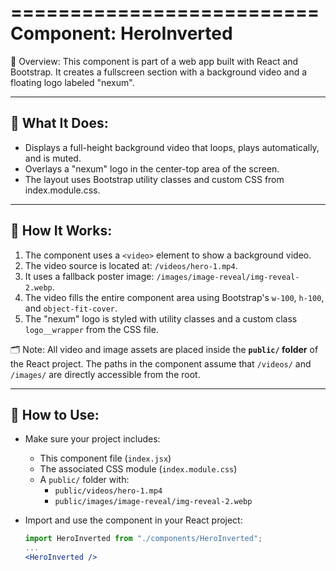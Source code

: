 ==========================
Component: HeroInverted
==========================

📌 Overview:
This component is part of a web app built with React and Bootstrap. It creates a fullscreen section with a background video and a floating logo labeled "nexum".

--------------------------------------------
🎯 What It Does:
--------------------------------------------

- Displays a full-height background video that loops, plays automatically, and is muted.
- Overlays a "nexum" logo in the center-top area of the screen.
- The layout uses Bootstrap utility classes and custom CSS from index.module.css.

--------------------------------------------
📂 How It Works:
--------------------------------------------

1. The component uses a `<video>` element to show a background video.
2. The video source is located at: `/videos/hero-1.mp4`.
3. It uses a fallback poster image: `/images/image-reveal/img-reveal-2.webp`.
4. The video fills the entire component area using Bootstrap's `w-100`, `h-100`, and `object-fit-cover`.
5. The "nexum" logo is styled with utility classes and a custom class `logo__wrapper` from the CSS file.

🗂️ Note: All video and image assets are placed inside the **`public/` folder** of the React project. The paths in the component assume that `/videos/` and `/images/` are directly accessible from the root.

--------------------------------------------
🧾 How to Use:
--------------------------------------------

- Make sure your project includes:
  - This component file (`index.jsx`)
  - The associated CSS module (`index.module.css`)
  - A `public/` folder with:
    - `public/videos/hero-1.mp4`
    - `public/images/image-reveal/img-reveal-2.webp`

- Import and use the component in your React project:
  ```jsx
  import HeroInverted from "./components/HeroInverted";
  ...
  <HeroInverted />

